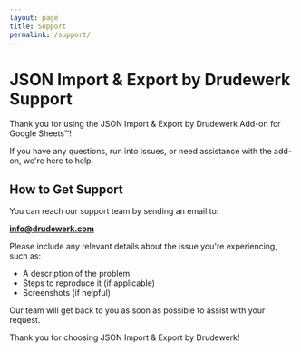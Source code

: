 ```yaml
---
layout: page
title: Support
permalink: /support/
---
```


# JSON Import & Export by Drudewerk Support

Thank you for using the JSON Import & Export by Drudewerk Add-on for Google Sheets™!

If you have any questions, run into issues, or need assistance with the add-on, we're here to help.

## How to Get Support

You can reach our support team by sending an email to:

**[info@drudewerk.com](mailto:info@drudewerk.com)**

Please include any relevant details about the issue you're experiencing, such as:
- A description of the problem
- Steps to reproduce it (if applicable)
- Screenshots (if helpful)

Our team will get back to you as soon as possible to assist with your request.

Thank you for choosing JSON Import & Export by Drudewerk!

